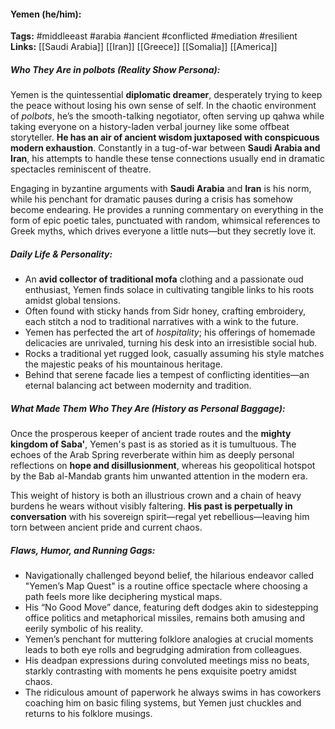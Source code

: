 #### Yemen (he/him):  
**Tags:** #middleeast #arabia #ancient #conflicted #mediation #resilient  
**Links:** [[Saudi Arabia]] [[Iran]] [[Greece]] [[Somalia]] [[America]]

##### Who They Are in *polbots* (Reality Show Persona):  
Yemen is the quintessential **diplomatic dreamer**, desperately trying to keep the peace without losing his own sense of self. In the chaotic environment of *polbots*, he’s the smooth-talking negotiator, often serving up qahwa while taking everyone on a history-laden verbal journey like some offbeat storyteller. **He has an air of ancient wisdom juxtaposed with conspicuous modern exhaustion**. Constantly in a tug-of-war between **Saudi Arabia and Iran**, his attempts to handle these tense connections usually end in dramatic spectacles reminiscent of theatre.

Engaging in byzantine arguments with **Saudi Arabia** and **Iran** is his norm, while his penchant for dramatic pauses during a crisis has somehow become endearing. He provides a running commentary on everything in the form of epic poetic tales, punctuated with random, whimsical references to Greek myths, which drives everyone a little nuts—but they secretly love it.

##### Daily Life & Personality:  
- An **avid collector of traditional mofa** clothing and a passionate oud enthusiast, Yemen finds solace in cultivating tangible links to his roots amidst global tensions.  
- Often found with sticky hands from Sidr honey, crafting embroidery, each stitch a nod to traditional narratives with a wink to the future.  
- Yemen has perfected the art of *hospitality*; his offerings of homemade delicacies are unrivaled, turning his desk into an irresistible social hub.  
- Rocks a traditional yet rugged look, casually assuming his style matches the majestic peaks of his mountainous heritage.  
- Behind that serene facade lies a tempest of conflicting identities—an eternal balancing act between modernity and tradition.  

##### What Made Them Who They Are (History as Personal Baggage):  
Once the prosperous keeper of ancient trade routes and the **mighty kingdom of Saba'**, Yemen's past is as storied as it is tumultuous. The echoes of the Arab Spring reverberate within him as deeply personal reflections on **hope and disillusionment**, whereas his geopolitical hotspot by the Bab al-Mandab grants him unwanted attention in the modern era.

This weight of history is both an illustrious crown and a chain of heavy burdens he wears without visibly faltering. **His past is perpetually in conversation** with his sovereign spirit—regal yet rebellious—leaving him torn between ancient pride and current chaos.

##### Flaws, Humor, and Running Gags:  
- Navigationally challenged beyond belief, the hilarious endeavor called "Yemen’s Map Quest" is a routine office spectacle where choosing a path feels more like deciphering mystical maps.  
- His “No Good Move” dance, featuring deft dodges akin to sidestepping office politics and metaphorical missiles, remains both amusing and eerily symbolic of his reality.  
- Yemen’s penchant for muttering folklore analogies at crucial moments leads to both eye rolls and begrudging admiration from colleagues.  
- His deadpan expressions during convoluted meetings miss no beats, starkly contrasting with moments he pens exquisite poetry amidst chaos.  
- The ridiculous amount of paperwork he always swims in has coworkers coaching him on basic filing systems, but Yemen just chuckles and returns to his folklore musings.